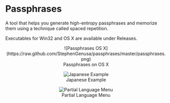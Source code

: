 # Passphrases

A tool that helps you generate high-entropy passphrases and memorize them using a technique called spaced repetition.

Executables for Win32 and OS X are available under Releases.

<center>
![Passphrases OS X](https://raw.github.com/StephenGenusa/passphrases/master/passphrases.png)
<br />Passphrases on OS X

![Japanese Example](https://raw.github.com/StephenGenusa/passphrases/master/japanese-wikitionary.png)
<br />Japanese Example

![Partial Language Menu](https://raw.github.com/StephenGenusa/passphrases/master/partial-language-menu.png)
<br />Partial Language Menu
</center>

